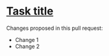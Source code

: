 # [Task title](<URL>)

<!--
Please add context for changes.
 - What is the problem we solve in this PR?
-->

Changes proposed in this pull request:

- Change 1
- Change 2

